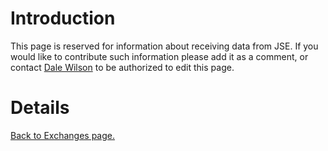 # Introduction #

This page is reserved for information about receiving data from JSE.   If you would like to contribute such information please add it as a comment, or contact [Dale Wilson](mailto:wilsond@ociweb.com) to be authorized to edit this page.

# Details #


[Back to Exchanges page.](Exchanges.md)